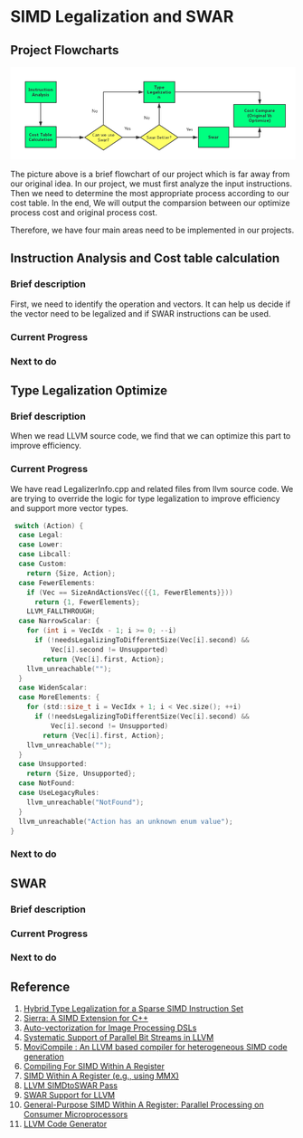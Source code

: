 # SIMD Legalization and SWAR

## Project Flowcharts
![Alt text](../image//flowchart.png)

The picture above is a brief flowchart of our project which is far away from our original idea. In our project, we must first analyze the input instructions. Then we need to determine the most appropriate process according to our cost table. In the end, We will output the comparsion between our optimize process cost and original process cost.

Therefore, we have four main areas need to be implemented in our projects. 

## Instruction Analysis and Cost table calculation
### Brief description

First, we need to identify the operation and vectors. It can help us decide if the vector need to be legalized and if SWAR instructions can be used. 

### Current Progress

### Next to do


## Type Legalization Optimize

### Brief description
When we read LLVM source code, we find that we can optimize this part to improve efficiency.

### Current Progress
We have read LegalizerInfo.cpp and related files from llvm source code. We are trying to override the logic for type legalization to improve efficiency and support more vector types.



``` c
 switch (Action) {
  case Legal:
  case Lower:
  case Libcall:
  case Custom:
    return {Size, Action};
  case FewerElements:
    if (Vec == SizeAndActionsVec({{1, FewerElements}}))
      return {1, FewerElements};
    LLVM_FALLTHROUGH;
  case NarrowScalar: {
    for (int i = VecIdx - 1; i >= 0; --i)
      if (!needsLegalizingToDifferentSize(Vec[i].second) &&
          Vec[i].second != Unsupported)
        return {Vec[i].first, Action};
    llvm_unreachable("");
  }
  case WidenScalar:
  case MoreElements: {
    for (std::size_t i = VecIdx + 1; i < Vec.size(); ++i)
      if (!needsLegalizingToDifferentSize(Vec[i].second) &&
          Vec[i].second != Unsupported)
        return {Vec[i].first, Action};
    llvm_unreachable("");
  }
  case Unsupported:
    return {Size, Unsupported};
  case NotFound:
  case UseLegacyRules:
    llvm_unreachable("NotFound");
  }
  llvm_unreachable("Action has an unknown enum value");
}

``` 
### Next to do

## SWAR
### Brief description

### Current Progress

### Next to do




## Reference
1. [Hybrid Type Legalization for a Sparse SIMD Instruction Set](https://github.com/lijianweizhuwei/CMPT886/blob/master/file/hybird.pdf)
2. [Sierra: A SIMD Extension for C++](https://github.com/lijianweizhuwei/CMPT886/blob/master/file/Sierra.pdf)
3. [Auto-vectorization for Image Processing DSLs](https://github.com/lijianweizhuwei/CMPT886/blob/master/file/DSLs.pdf)
4. [Systematic Support of Parallel Bit Streams in LLVM](https://github.com/lijianweizhuwei/CMPT886/blob/master/file/Systematic.pdf)
5. [MoviCompile : An LLVM based compiler for heterogeneous SIMD code generation](https://github.com/lijianweizhuwei/CMPT886/blob/master/file/MoviCompile.pdf)
6. [Compiling For SIMD Within A Register](https://github.com/lijianweizhuwei/CMPT886/blob/master/file/Compiling.pdf)
7. [SIMD Within A Register (e.g., using MMX)](https://github.com/lijianweizhuwei/CMPT886/blob/master/file/MoviCompile.pdf)
8. [LLVM SIMDtoSWAR Pass](https://github.com/lijianweizhuwei/CMPT886/blob/master/file/LLVM.pdf)
9. [SWAR Support for LLVM](https://github.com/lijianweizhuwei/CMPT886/blob/master/file/SWAR_S.pdf)
10. [General-Purpose SIMD Within A Register: Parallel Processing on Consumer Microprocessors](https://github.com/lijianweizhuwei/CMPT886/blob/master/file/swar.pdf)
11. [LLVM Code Generator](http://llvm.org/docs/CodeGenerator.html#selectiondag-legalizetypes-phase)



